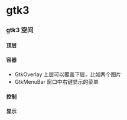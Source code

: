 # gtk3

### gtk3 空间

#### 顶层

#### 容器

- GtkOverlay 上层可以覆盖下层，比如两个图片
- GtkMenuBar 窗口中右键显示的菜单

#### 控制

#### 显示
